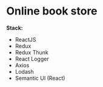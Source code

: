# Online book store

**Stack:**

* ReactJS
* Redux
* Redux Thunk
* React Logger
* Axios
* Lodash
* Semantic UI (React)
